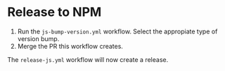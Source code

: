 # Release to NPM

1. Run the `js-bump-version.yml` workflow. Select the appropiate type of version bump.
2. Merge the PR this workflow creates.

The `release-js.yml` workflow will now create a release.
